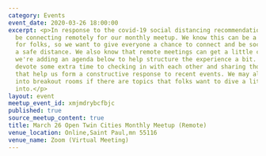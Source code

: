 ```yaml
---
category: Events
event_date: 2020-03-26 18:00:00
excerpt: <p>In response to the covid-19 social distancing recommendations, we will
  be connecting remotely for our monthly meetup. We know this can be a stressful time
  for folks, so we want to give everyone a chance to connect and be social, but at
  a safe distance. We also know that remote meetings can get a little chaotic, so
  we're adding an agenda below to help structure the experience a bit. We'll try to
  devote some extra time to checking in with each other and sharing thoughts/ideas/experiences
  that help us form a constructive response to recent events. We may also group up
  into breakout rooms if there are topics that folks want to dive a little deeper
  into.</p>
layout: event
meetup_event_id: xmjmdrybcfbjc
published: true
source_meetup_content: true
title: March 26 Open Twin Cities Monthly Meetup (Remote)
venue_location: Online,Saint Paul,mn 55116
venue_name: Zoom (Virtual Meeting)
---
```

